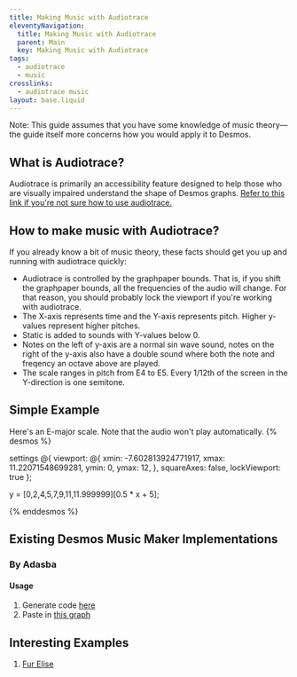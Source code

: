 ```yaml
---
title: Making Music with Audiotrace
eleventyNavigation:
  title: Making Music with Audiotrace
  parent: Main
  key: Making Music with Audiotrace
tags:
  - audiotrace
  - music
crosslinks:
  - audiotrace music
layout: base.liquid
---
```


Note: This guide assumes that you have some knowledge of music theory&mdash; the guide itself more concerns how you would apply it to Desmos.

## What is Audiotrace?

Audiotrace is primarily an accessibility feature designed to help those who are visually impaired understand the shape of Desmos graphs. [Refer to this link if you're not sure how to use audiotrace.](https://www.desmos.com/accessibility)

## How to make music with Audiotrace?

If you already know a bit of music theory, these facts should get you up and running with audiotrace quickly:

- Audiotrace is controlled by the graphpaper bounds. That is, if you shift the graphpaper bounds, all the frequencies of the audio will change. For that reason, you should probably lock the viewport if you're working with audiotrace.
- The X-axis represents time and the Y-axis represents pitch. Higher y-values represent higher pitches.
- Static is added to sounds with Y-values below 0.
- Notes on the left of y-axis are a normal sin wave sound, notes on the right of the y-axis also have a double sound where both the note and freqency an octave above are played.
- The scale ranges in pitch from E4 to E5. Every 1/12th of the screen in the Y-direction is one semitone.

## Simple Example

Here's an E-major scale. Note that the audio won't play automatically.
{% desmos %}

settings @{
viewport: @{
xmin: -7.602813924771917,
xmax: 11.22071548699281,
ymin: 0,
ymax: 12,
},
squareAxes: false,
lockViewport: true
};

y = [0,2,4,5,7,9,11,11.999999][0.5 * x + 5];

{% enddesmos %}

## Existing Desmos Music Maker Implementations

### By Adasba

#### Usage

1. Generate code [here](https://radian628.github.io/midi2desmos/build/)
2. Paste in [this graph](https://www.desmos.com/calculator/aefoairhvy?tone)

## Interesting Examples

1. [Fur Elise](https://www.desmos.com/calculator/ttworpbaby)


